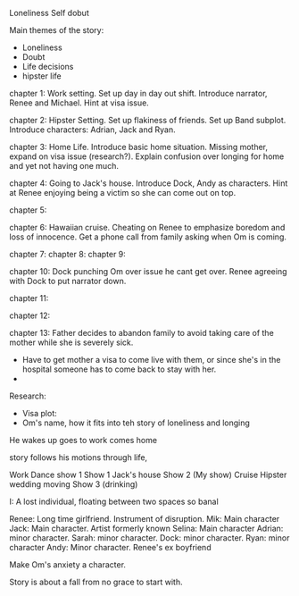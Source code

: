 Loneliness
Self dobut















Main themes of the story:
- Loneliness
- Doubt
- Life decisions
- hipster life

chapter 1: Work setting. Set up day in day out shift. Introduce narrator, Renee and Michael. Hint at visa issue.

chapter 2: Hipster Setting. Set up flakiness of friends. Set up Band subplot. Introduce characters: Adrian, Jack and Ryan.

chapter 3: Home Life. Introduce basic home situation. Missing mother, expand on visa issue (research?). Explain confusion over longing for home and yet not having one much.

chapter 4: Going to Jack's house. Introduce Dock, Andy as characters. Hint at Renee enjoying being a victim so she can come out on top.

chapter 5: 

chapter 6: Hawaiian cruise. Cheating on Renee to emphasize boredom and loss of innocence.
 Get a phone call from family asking when Om is coming.

chapter 7:
chapter 8:
chapter 9:

chapter 10: Dock punching Om over issue he cant get over. Renee agreeing with Dock to put narrator down.

chapter 11:

chapter 12:

chapter 13: Father decides to abandon family to avoid taking care of the mother while she is severely sick.
- Have to get mother a visa to come live with them, or since she's in the hospital someone has to come back to stay with her.
-


Research:
- Visa plot:
- Om's name, how it fits into teh story of loneliness and longing







He wakes up
goes to work
comes home


story follows his motions through life,


Work
Dance show 1
Show 1
Jack's house
Show 2 (My show)
Cruise
Hipster wedding
moving
Show 3 (drinking)






I: A lost individual, floating between two spaces so banal

Renee: Long time girlfriend. Instrument of disruption.
Mik: Main character
Jack: Main character. Artist formerly known
Selina: Main character
Adrian: minor character.
Sarah: minor character.
Dock: minor character.
Ryan: minor character
Andy: Minor character. Renee's ex boyfriend






Make Om's anxiety a character.


Story is about a fall from no grace to start with.
